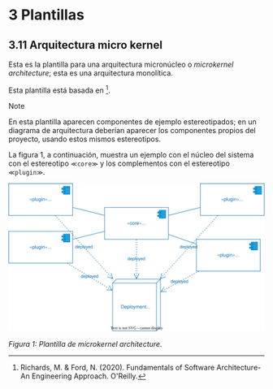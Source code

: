# 3 Plantillas

## 3.11 Arquitectura micro kernel

Esta es la plantilla para una arquitectura micronúcleo o *microkernel
architecture*; esta es una arquitectura monolítica.

Esta plantilla está basada en [^1].

> [!NOTE]
> En esta plantilla aparecen componentes de ejemplo estereotipados; en
> un diagrama de arquitectura deberían aparecer los componentes propios del
> proyecto, usando estos mismos estereotipos.

La figura 1, a continuación, muestra un ejemplo con el núcleo del sistema con el
estereotipo `≪core≫` y los complementos con el estereotipo `≪plugin≫`.

![Plantilla de microkernel architecture](/diagrams/Architecture_Microkernel.svg)

*Figura 1: Plantilla de microkernel architecture.*

[^1]: Richards, M. & Ford, N. (2020). Fundamentals of Software Architecture-An
      Engineering Approach. O'Reilly.